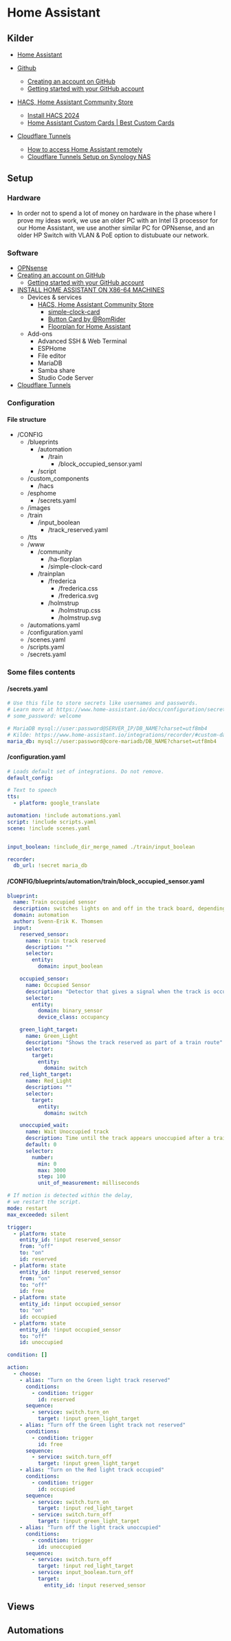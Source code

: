# Home Assistant

## Kilder

* [Home Assistant](https://www.home-assistant.io/)
* [Github](https://github.com/)
  * [Creating an account on GitHub](https://docs.github.com/en/get-started/start-your-journey/creating-an-account-on-github)
  * [Getting started with your GitHub account](https://docs.github.com/en/get-started/onboarding/getting-started-with-your-github-account)

* [HACS, Home Assistant Community Store](https://github.com/hacs)
  * [Install HACS 2024](https://youtu.be/lhm4y3Gqol4 "Think Smart Home")
  * [Home Assistant Custom Cards | Best Custom Cards](https://youtu.be/96TTQJ7quMY?list=PLoo1sJ3CkxD0wyLcX4nG2_lm5GQNC1HvK "Anas Box")
* [Cloudflare Tunnels](https://www.cloudflare.com/)
  * [How to access Home Assistant remotely](https://youtu.be/DtIGEdwFtAk "Think Smart Home")
  * [Cloudflare Tunnels Setup on Synology NAS](https://youtu.be/QfffjK1e9ps "Think Smart Home")

## Setup

### Hardware

* In order not to spend a lot of money on hardware in the phase where I prove my ideas work, we use an older PC with an Intel I3 processor for our Home Assistant, we use another similar PC for OPNsense, and an older HP Switch with VLAN & PoE option to distubuate our network.

### Software

* [OPNsense](https://opnsense.org/download/)
* [Creating an account on GitHub](https://docs.github.com/en/get-started/start-your-journey/creating-an-account-on-github)
  * [Getting started with your GitHub account](https://docs.github.com/en/get-started/onboarding/getting-started-with-your-github-account)
* [INSTALL HOME ASSISTANT ON X86-64 MACHINES](https://www.home-assistant.io/installation/generic-x86-64)
  * Devices & services
    * [HACS, Home Assistant Community Store](https://github.com/hacs)
      * [simple-clock-card](https://github.com/arjhun/Homeassistant-Lovelace-Cards/tree/master/simple-clock-card)
      * [Button Card by @RomRider](https://github.com/custom-cards/button-card)
      * [Floorplan for Home Assistant](https://experiencelovelace.github.io/ha-floorplan/)
  * Add-ons
    * Advanced SSH & Web Terminal
    * ESPHome
    * File editor
    * MariaDB
    * Samba share
    * Studio Code Server
* [Cloudflare Tunnels](https://www.cloudflare.com/)

### Configuration

#### File structure

* /CONFIG
  * /blueprints
    * /automation
      * /train
        * /block_occupied_sensor.yaml
    * /script
  * /custom_components
    * /hacs
  * /esphome
    * /secrets.yaml
  * /images
  * /train
    * /input_boolean
      * /track_reserved.yaml
  * /tts
  * /www
    * /community
      * /ha-florplan
      * /simple-clock-card
    * /trainplan
      * /frederica
        * /frederica.css
        * /frederica.svg
      * /holmstrup
        * /holmstrup.css
        * /holmstrup.svg
  * /automations.yaml
  * /configuration.yaml
  * /scenes.yaml
  * /scripts.yaml
  * /secrets.yaml

### Some files contents

#### /secrets.yaml

```yaml
# Use this file to store secrets like usernames and passwords.
# Learn more at https://www.home-assistant.io/docs/configuration/secrets/
# some_password: welcome

# MariaDB mysql://user:password@SERVER_IP/DB_NAME?charset=utf8mb4
# Kilde: https://www.home-assistant.io/integrations/recorder/#custom-database-engines
maria_db: mysql://user:password@core-mariadb/DB_NAME?charset=utf8mb4
```
#### /configuration.yaml
```yaml
# Loads default set of integrations. Do not remove.
default_config:

# Text to speech
tts:
  - platform: google_translate

automation: !include automations.yaml
script: !include scripts.yaml
scene: !include scenes.yaml


input_boolean: !include_dir_merge_named ./train/input_boolean

recorder:
  db_url: !secret maria_db
```

#### /CONFIG/blueprints/automation/train/block_occupied_sensor.yaml

```yaml
blueprint:
  name: Train occupied sensor
  description: switches lights on and off in the track board, depending on whether there are trains on the line.
  domain: automation
  author: Svenn-Erik K. Thomsen
  input:
    reserved_sensor:
      name: train track reserved
      description: ""
      selector:
        entity:
          domain: input_boolean

    occupied_sensor:
      name: Occupied Sensor
      description: "Detector that gives a signal when the track is occupied"
      selector:
        entity:
          domain: binary_sensor
          device_class: occupancy

    green_light_target:
      name: Green_Light
      description: "Shows the track reserved as part of a train route"
      selector:
        target:
          entity:
            domain: switch
    red_light_target:
      name: Red_Light
      description: ""
      selector:
        target:
          entity:
            domain: switch

    unoccupied_wait:
      name: Wait Unoccupied track
      description: Time until the track appears unoccupied after a train has left the track.
      default: 0
      selector:
        number:
          min: 0
          max: 3000
          step: 100
          unit_of_measurement: milliseconds 

# If motion is detected within the delay,
# we restart the script.
mode: restart
max_exceeded: silent

trigger:
  - platform: state
    entity_id: !input reserved_sensor
    from: "off"
    to: "on"
    id: reserved
  - platform: state
    entity_id: !input reserved_sensor
    from: "on"
    to: "off"
    id: free
  - platform: state
    entity_id: !input occupied_sensor
    to: "on"
    id: occupied
  - platform: state
    entity_id: !input occupied_sensor
    to: "off"
    id: unoccupied

condition: []

action: 
  - choose:
    - alias: "Turn on the Green light track reserved"
      conditions: 
        - condition: trigger
          id: reserved
      sequence:
        - service: switch.turn_on
          target: !input green_light_target
    - alias: "Turn off the Green light track not reserved"
      conditions: 
        - condition: trigger
          id: free
      sequence:
        - service: switch.turn_off
          target: !input green_light_target
    - alias: "Turn on the Red light track occupied"
      conditions: 
        - condition: trigger
          id: occupied
      sequence:
        - service: switch.turn_on
          target: !input red_light_target
        - service: switch.turn_off
          target: !input green_light_target
    - alias: "Turn off the light track unoccupied"
      conditions: 
        - condition: trigger
          id: unoccupied
      sequence:
        - service: switch.turn_off
          target: !input red_light_target
        - service: input_boolean.turn_off
          target:
            entity_id: !input reserved_sensor

```


## Views

## Automations